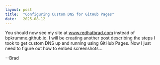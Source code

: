 ```yaml
---
layout: post
title:  "Configuring Custom DNS for GitHub Pages"
date:   2025-08-12
---
```

You should now see my site at www.redhatbrad.com instead of bpkrumme.github.io.  I will be creating another post describing the steps I took to get custom DNS up and running using GitHub Pages.  Now I just need to figure out how to embed screenshots...

--Brad